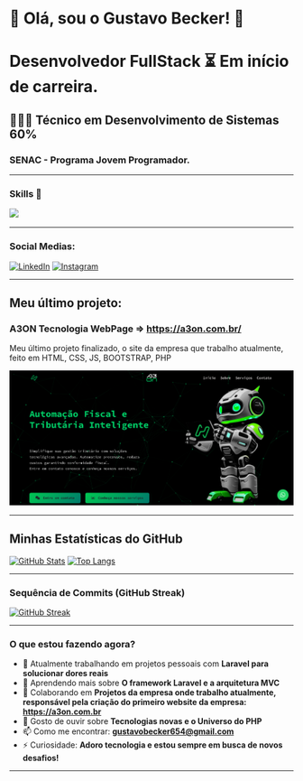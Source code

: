 # 👋 Olá, sou o Gustavo Becker! 👾
#  Desenvolvedor FullStack ⏳ Em início de carreira.
## 👨🏼‍🎓 Técnico em Desenvolvimento de Sistemas 60%
### SENAC - Programa Jovem Programador.
---

<p align="center">
  <h3> Skills 🚀 </h3>
  <a href="https://skillicons.dev">
    <img src="https://skillicons.dev/icons?i=html,css,javascript,tailwind,bootstrap,php,laravel,mysql,git,github,vscode,figma" />
  </a>
</p>

---

### Social Medias:

[![LinkedIn](https://img.shields.io/badge/LinkedIn-0077B5?style=for-the-badge&logo=linkedin&logoColor=white)](https://www.linkedin.com/in/gustavo-becker-58a63a33a/)
[![Instagram](https://img.shields.io/badge/Instagram-E4405F?style=for-the-badge&logo=instagram&logoColor=white)](https://www.instagram.com/gustavobecker.98/)

---
## Meu último projeto:

### A3ON Tecnologia WebPage => https://a3on.com.br/

Meu último projeto finalizado, o site da empresa que trabalho atualmente, feito em HTML, CSS, JS, BOOTSTRAP, PHP

[![Visualização da Tela Inicial do Meu Site](https://github.com/GustavoBeckerDev/GustavoBeckerDev/blob/main/assets/images/a3on-page-print.png?raw=true)](https://a3on.com.br/)

---

## Minhas Estatísticas do GitHub

[![GitHub Stats](https://github-readme-stats.vercel.app/api?username=GustavoBeckerDev&show_icons=true&theme=dracula&hide_border=true)](https://github.com/anuraghazra/github-readme-stats)      [![Top Langs](https://github-readme-stats.vercel.app/api/top-langs/?username=GustavoBeckerDev&layout=compact&theme=dracula&hide_border=true)](https://github.com/anuraghazra/github-readme-stats)

---

### Sequência de Commits (GitHub Streak)

[![GitHub Streak](https://github-readme-streak-stats.herokuapp.com/?user=GustavoBeckerDev&theme=dracula&hide_border=true)](https://git.io/streak-stats)

---

### O que estou fazendo agora?

* 🔭 Atualmente trabalhando em projetos pessoais com **Laravel para solucionar dores reais**
* 🌱 Aprendendo mais sobre **O framework Laravel e a arquitetura MVC**
* 👯 Colaborando em **Projetos da empresa onde trabalho atualmente, responsável pela criação do primeiro website da empresa: https://a3on.com.br**
* 💬 Gosto de ouvir sobre **Tecnologias novas e o Universo do PHP**
* 📫 Como me encontrar: **gustavobecker654@gmail.com**
* ⚡ Curiosidade: **Adoro tecnologia e estou sempre em busca de novos desafios!**

---
